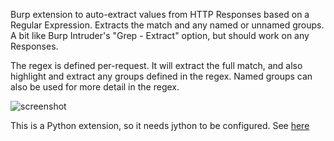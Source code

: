 Burp extension to auto-extract values from HTTP Responses based on a Regular Expression. 
Extracts the match and any named or unnamed groups. A bit like Burp Intruder's "Grep - Extract" option, but should work on any Responses. 

The regex is defined per-request. It will extract the full match, and also highlight and extract any groups defined in the regex. Named groups can also be used for more detail in the regex.

![screenshot](https://github.com/b4dpxl/Burp-ResponseGrepper/blob/master/screenshots/results_pane.png?raw=true)

This is a Python extension, so it needs jython to be configured.
See [here](https://support.portswigger.net/customer/portal/articles/1965930-how-to-install-an-extension-in-burp-suite)
